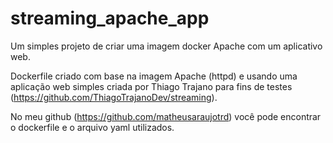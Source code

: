 # streaming_apache_app
Um simples projeto de criar uma imagem docker Apache com um aplicativo web.

Dockerfile criado com base na imagem Apache (httpd) e usando uma aplicação web simples criada por Thiago Trajano para fins de testes (https://github.com/ThiagoTrajanoDev/streaming).

No meu github (https://github.com/matheusaraujotrd) você pode encontrar o dockerfile e o arquivo yaml utilizados.
